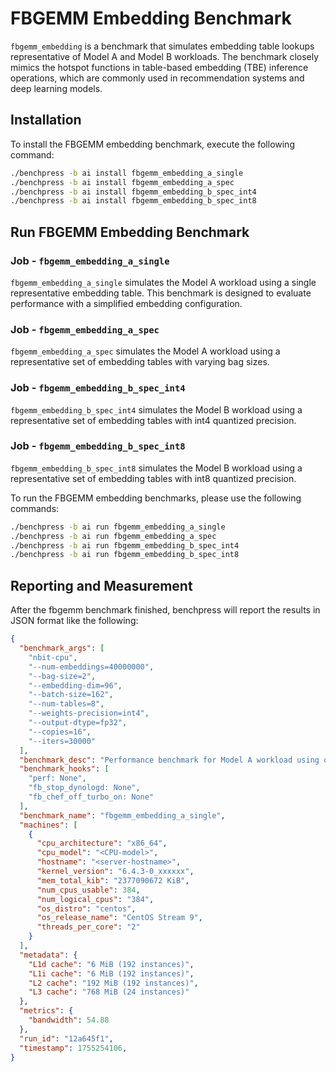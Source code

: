 # FBGEMM Embedding Benchmark
`fbgemm_embedding` is a benchmark that simulates embedding table lookups representative of Model A and Model B workloads. The benchmark closely mimics the hotspot functions in table-based embedding (TBE) inference operations, which are commonly used in recommendation systems and deep learning models.

## Installation
To install the FBGEMM embedding benchmark, execute the following command:
```bash
./benchpress -b ai install fbgemm_embedding_a_single
./benchpress -b ai install fbgemm_embedding_a_spec
./benchpress -b ai install fbgemm_embedding_b_spec_int4
./benchpress -b ai install fbgemm_embedding_b_spec_int8
```

## Run FBGEMM Embedding Benchmark
### Job - `fbgemm_embedding_a_single`
`fbgemm_embedding_a_single` simulates the Model A workload using a single representative embedding table. This benchmark is designed to evaluate performance with a simplified embedding configuration.

### Job - `fbgemm_embedding_a_spec`
`fbgemm_embedding_a_spec` simulates the Model A workload using a representative set of embedding tables with varying bag sizes.

### Job - `fbgemm_embedding_b_spec_int4`
`fbgemm_embedding_b_spec_int4` simulates the Model B workload using a representative set of embedding tables with int4 quantized precision.

### Job - `fbgemm_embedding_b_spec_int8`
`fbgemm_embedding_b_spec_int8` simulates the Model B workload using a representative set of embedding tables with int8 quantized precision.

To run the FBGEMM embedding benchmarks, please use the following commands:
```bash
./benchpress -b ai run fbgemm_embedding_a_single
./benchpress -b ai run fbgemm_embedding_a_spec
./benchpress -b ai run fbgemm_embedding_b_spec_int4
./benchpress -b ai run fbgemm_embedding_b_spec_int8
```


## Reporting and Measurement
After the fbgemm benchmark finished, benchpress will report the results in
JSON format like the following:

```json
{
  "benchmark_args": [
    "nbit-cpu",
    "--num-embeddings=40000000",
    "--bag-size=2",
    "--embedding-dim=96",
    "--batch-size=162",
    "--num-tables=8",
    "--weights-precision=int4",
    "--output-dtype=fp32",
    "--copies=16",
    "--iters=30000"
  ],
  "benchmark_desc": "Performance benchmark for Model A workload using one single representative embedding table.",
  "benchmark_hooks": [
    "perf: None",
    "fb_stop_dynologd: None",
    "fb_chef_off_turbo_on: None"
  ],
  "benchmark_name": "fbgemm_embedding_a_single",
  "machines": [
    {
      "cpu_architecture": "x86_64",
      "cpu_model": "<CPU-model>",
      "hostname": "<server-hostname>",
      "kernel_version": "6.4.3-0_xxxxxx",
      "mem_total_kib": "2377090672 KiB",
      "num_cpus_usable": 384,
      "num_logical_cpus": "384",
      "os_distro": "centos",
      "os_release_name": "CentOS Stream 9",
      "threads_per_core": "2"
    }
  ],
  "metadata": {
    "L1d cache": "6 MiB (192 instances)",
    "L1i cache": "6 MiB (192 instances)",
    "L2 cache": "192 MiB (192 instances)",
    "L3 cache": "768 MiB (24 instances)"
  },
  "metrics": {
    "bandwidth": 54.88
  },
  "run_id": "12a645f1",
  "timestamp": 1755254106,
}
```
